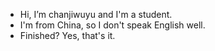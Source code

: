 - Hi, I’m chanjiwuyu and I'm a student.
- I'm from China, so I don't speak English well.
- Finished? Yes, that's it.


<!---
chanjiwuyu/chanjiwuyu is a ✨ special ✨ repository because its `README.md` (this file) appears on your GitHub profile.
You can click the Preview link to take a look at your changes.
--->
